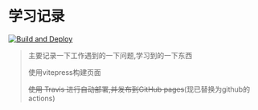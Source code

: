 # 学习记录
[![Build and Deploy](https://github.com/db117/doc/actions/workflows/main.yml/badge.svg)](https://github.com/db117/doc/actions/workflows/main.yml)

> 主要记录一下工作遇到的一下问题,学习到的一下东西
>
> 使用vitepress构建页面
>
> ~~使用 Travis  进行自动部署,并发布到GitHub pages~~(现已替换为github的actions)


